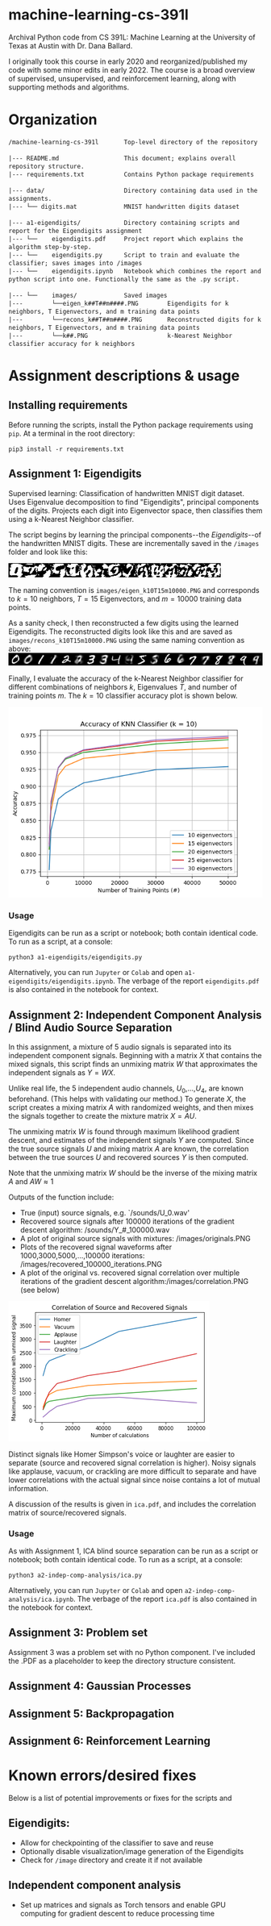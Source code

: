# machine-learning-cs-391l
Archival Python code from CS 391L: Machine Learning at the University of Texas at Austin with Dr. Dana Ballard.

I originally took this course in early 2020 and reorganized/published my code with some minor edits in early 2022. The course is a broad overview of supervised, unsupervised, and reinforcement learning, along with supporting methods and algorithms.

# Organization
```
/machine-learning-cs-391l       Top-level directory of the repository

|--- README.md                  This document; explains overall repository structure.
|--- requirements.txt           Contains Python package requirements

|--- data/                      Directory containing data used in the assignments.
|--- └── digits.mat             MNIST handwritten digits dataset

|--- a1-eigendigits/            Directory containing scripts and report for the Eigendigits assignment
|--- └──    eigendigits.pdf     Project report which explains the algorithm step-by-step.
|--- └──    eigendigits.py      Script to train and evaluate the classifier; saves images into /images
|--- └──    eigendigits.ipynb   Notebook which combines the report and python script into one. Functionally the same as the .py script.

|--- └──    images/             Saved images
|---        └──eigen_k##T##m####.PNG        Eigendigits for k neighbors, T Eigenvectors, and m training data points    
|---        └──recons_k##T##m####.PNG       Reconstructed digits for k neighbors, T Eigenvectors, and m training data points  
|---        └──k##.PNG                      k-Nearest Neighbor classifier accuracy for k neighbors
```

# Assignment descriptions & usage
## Installing requirements
Before running the scripts, install the Python package requirements using `pip`. At a terminal in the root directory:
```
pip3 install -r requirements.txt
```

## Assignment 1: Eigendigits
Supervised learning: Classification of handwritten MNIST digit dataset. Uses Eigenvalue decomposition to find "Eigendigits", principal components of the digits. Projects each digit into Eigenvector space, then classifies them using a k-Nearest Neighbor classifier.

The script begins by learning the principal components--the _Eigendigits_--of the handwritten MNIST digits. These are incrementally saved in the `/images` folder and look like this:

![Example Eigendigits](a1-eigendigits/images/eigen_k10T15m10000.PNG "Example Eigendigits")

The naming convention is `images/eigen_k10T15m10000.PNG` and corresponds to $k=10$ neighbors, $T=15$ Eigenvectors, and $m=10000$ training data points. 

As a sanity check, I then reconstructed a few digits using the learned Eigendigits. The reconstructed digits look like this and are saved as `images/recons_k10T15m10000.PNG` using the same naming convention as above:
![Reconstructed digits](a1-eigendigits/images/recons_k10T15m10000.PNG "Reconstructed digits")

Finally, I evaluate the accuracy of the k-Nearest Neighbor classifier for different combinations of neighbors $k$, Eigenvalues $T$, and number of training points $m$. The $k=10$ classifier accuracy plot is shown below.

![Classifier accuracy for k=10 neighbors](a1-eigendigits/images/k10.PNG "Classifier accuracy for k=10 neighbors")

### Usage
Eigendigits can be run as a script or notebook; both contain identical code. To run as a script, at a console:
```
python3 a1-eigendigits/eigendigits.py
```

Alternatively, you can run `Jupyter` or `Colab` and open `a1-eigendigits/eigendigits.ipynb`. The verbage of the report `eigendigits.pdf` is also contained in the notebook for context.

## Assignment 2: Independent Component Analysis / Blind Audio Source Separation
In this assignment, a mixture of 5 audio signals is separated into its independent component signals. Beginning with a matrix $X$ that contains the mixed signals, this script finds an unmixing matrix $W$ that approximates the independent signals as $Y=WX$.

Unlike real life, the 5 independent audio channels, $U_0$,...,$U_4$, are known beforehand. (This helps with validating our method.) To generate $X$, the script creates a mixing matrix $A$ with randomized weights, and then mixes the signals together to create the mixture matrix $X=AU$. 

The unmixing matrix $W$ is found through maximum likelihood gradient descent, and estimates of the independent signals $Y$ are computed. Since the true source signals $U$ and mixing matrix $A$ are known, the correlation between the true sources $U$ and recovered sources $Y$ is then computed.

Note that the unmixing matrix $W$ should be the inverse of the mixing matrix $A$ and $AW\approx 1$

Outputs of the function include:
- True (input) source signals, e.g. `/sounds/U_0.wav'
- Recovered source signals after 100000 iterations of the gradient descent algorithm: /sounds/Y_#_100000.wav
- A plot of original source signals with mixtures: /images/originals.PNG
- Plots of the recovered signal waveforms after 1000,3000,5000,...,100000 iterations: /images/recovered_100000_iterations.PNG
- A plot of the original vs. recovered signal correlation over multiple iterations of the gradient descent algorithm:/images/correlation.PNG (see below)

![Original and recovered signal correlation](a2-indep-comp-analysis/images/correlation.png "Original and recovered signal correlation")

Distinct signals like Homer Simpson's voice or laughter are easier to separate (source and recovered signal correlation is higher). Noisy signals like applause, vacuum, or crackling are more difficult to separate and have lower correlations with the actual signal since noise contains a lot of mutual information.

A discussion of the results is given in `ica.pdf`, and includes the correlation matrix of source/recovered signals.


### Usage
As with Assignment 1, ICA blind source separation can be run as a script or notebook; both contain identical code. To run as a script, at a console:
```
python3 a2-indep-comp-analysis/ica.py
```

Alternatively, you can run `Jupyter` or `Colab` and open `a2-indep-comp-analysis/ica.ipynb`. The verbage of the report `ica.pdf` is also contained in the notebook for context.

## Assignment 3: Problem set
Assignment 3 was a problem set with no Python component. I've included the .PDF as a placeholder to keep the directory structure consistent.

## Assignment 4: Gaussian Processes

## Assignment 5: Backpropagation

## Assignment 6: Reinforcement Learning

# Known errors/desired fixes
Below is a list of potential improvements or fixes for the scripts and 

## Eigendigits:
- Allow for checkpointing of the classifier to save and reuse
- Optionally disable visualization/image generation of the Eigendigits
- Check for `/image` directory and create it if not available

## Independent component analysis
- Set up matrices and signals as Torch tensors and enable GPU computing for gradient descent to reduce processing time